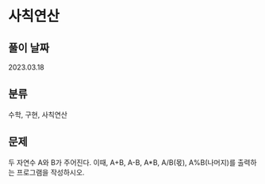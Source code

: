 # 사칙연산

## 풀이 날짜
2023.03.18

## 분류
수학, 구현, 사칙연산

## 문제
두 자연수 A와 B가 주어진다. 이때, A+B, A-B, A*B, A/B(몫), A%B(나머지)를 출력하는 프로그램을 작성하시오. 

